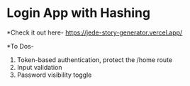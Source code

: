 # Login App with Hashing

*Check it out here- https://jede-story-generator.vercel.app/

*To Dos- 
1. Token-based authentication, protect the /home route
2. Input validation
3. Password visibility toggle
